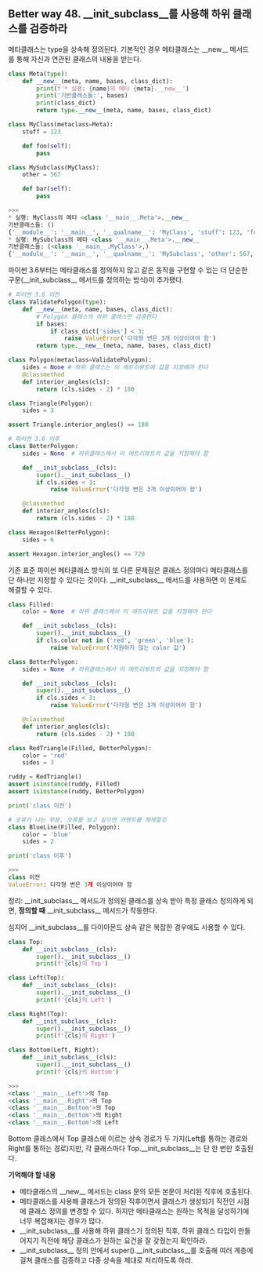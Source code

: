 ## Better way 48. __init_subclass__를 사용해 하위 클래스를 검증하라

메타클래스는 type을 상속해 정의된다. 기본적인 경우 메타클래스는 \_\_new\_\_ 메서드를 통해 자신과 연관된 클래스의 내용을 받는다. 

```python
class Meta(type):
    def __new__(meta, name, bases, class_dict):
        print(f'* 실행: {name}의 메타 {meta}.__new__')
        print('기반클래스들:', bases)
        print(class_dict)
        return type.__new__(meta, name, bases, class_dict)

class MyClass(metaclass=Meta):
    stuff = 123

    def foo(self):
        pass

class MySubclass(MyClass):
    other = 567

    def bar(self):
        pass

>>>
* 실행: MyClass의 메타 <class '__main__.Meta'>.__new__
기반클래스들: ()
{'__module__': '__main__', '__qualname__': 'MyClass', 'stuff': 123, 'foo': <function MyClass.foo at 0x7fcb8c9919e0>}
* 실행: MySubclass의 메타 <class '__main__.Meta'>.__new__
기반클래스들: (<class '__main__.MyClass'>,)
{'__module__': '__main__', '__qualname__': 'MySubclass', 'other': 567, 'bar': <function MySubclass.bar at 0x7fcb8c9913b0>}
```

파이썬 3.6부터는 메타클래스를 정의하지 않고 같은 동작을 구현할 수 있는 더 단순한 구문(\_\_init_subclass\_\_ 메서드를 정의하는 방식)이 추가됐다. 

```python
# 파이썬 3.6 이전
class ValidatePolygon(type):
    def __new__(meta, name, bases, class_dict):
        # Polygon 클래스의 하위 클래스만 검증한다
        if bases:
            if class_dict['sides'] < 3:
                raise ValueError('다각형 변은 3개 이상이어야 함')
        return type.__new__(meta, name, bases, class_dict)

class Polygon(metaclass=ValidatePolygon):
    sides = None # 하위 클래스는 이 애트리뷰트에 값을 지정해야 한다
    @classmethod
    def interior_angles(cls):
        return (cls.sides - 2) * 180

class Triangle(Polygon):
    sides = 3

assert Triangle.interior_angles() == 180

# 파이썬 3.6 이후
class BetterPolygon:
    sides = None  # 하위클래스에서 이 애트리뷰트의 값을 지정해야 함

    def __init_subclass__(cls):
        super().__init_subclass__()
        if cls.sides < 3:
            raise ValueError('다각형 변은 3개 이상이어야 함')

    @classmethod
    def interior_angles(cls):
        return (cls.sides - 2) * 180

class Hexagon(BetterPolygon):
    sides = 6

assert Hexagon.interior_angles() == 720
```

기존 표준 파이썬 메타클래스 방식의 또 다른 문제점은 클래스 정의마다 메타클래스를 단 하나만 지정할 수 있다는 것이다. \_\_init_subclass\_\_ 메서드를 사용하면 이 문제도 해결할 수 있다. 

```python
class Filled:
    color = None  # 하위 클래스에서 이 애트리뷰트 값을 지정해야 한다

    def __init_subclass__(cls):
        super().__init_subclass__()
        if cls.color not in ('red', 'green', 'blue'):
            raise ValueError('지원하지 않는 color 값')

class BetterPolygon:
    sides = None  # 하위클래스에서 이 애트리뷰트의 값을 지정해야 함

    def __init_subclass__(cls):
        super().__init_subclass__()
        if cls.sides < 3:
            raise ValueError('다각형 변은 3개 이상이어야 함')

    @classmethod
    def interior_angles(cls):
        return (cls.sides - 2) * 180

class RedTriangle(Filled, BetterPolygon):
    color = 'red'
    sides = 3

ruddy = RedTriangle()
assert isinstance(ruddy, Filled)
assert isinstance(ruddy, BetterPolygon)

print('class 이전')

# 오류가 나는 부분. 오류를 보고 싶으면 커멘트를 해제할것
class BlueLine(Filled, Polygon): 
    color = 'blue'
    sides = 2

print('class 이후')

>>>
class 이전
ValueError: 다각형 변은 3개 이상이어야 함
```

정리: \_\_init_subclass\_\_ 메서드가 정의된 클래스를 상속 받아 특정 클래스 정의하게 되면, **정의할 때** \_\_init_subclass\_\_ 메서드가 작동한다.

심지어 __init_subclass__를 다이아몬드 상속 같은 복잡한 경우에도 사용할 수 있다.

```python
class Top:
    def __init_subclass__(cls):
        super().__init_subclass__()
        print(f'{cls}의 Top')

class Left(Top):
    def __init_subclass__(cls):
        super().__init_subclass__()
        print(f'{cls}의 Left')

class Right(Top):
    def __init_subclass__(cls):
        super().__init_subclass__()
        print(f'{cls}의 Right')

class Bottom(Left, Right):
    def __init_subclass__(cls):
        super().__init_subclass__()
        print(f'{cls}의 Bottom')

>>>
<class '__main__.Left'>의 Top
<class '__main__.Right'>의 Top
<class '__main__.Bottom'>의 Top
<class '__main__.Bottom'>의 Right
<class '__main__.Bottom'>의 Left
```

Bottom 클래스에서 Top 클래스에 이르는 상속 경로가 두 가지(Left를 통하는 경로와 Right를 통하는 경로)지만, 각 클래스마다 Top.__init_subclass__는 단 한 번만 호출된다.

**기억해야 할 내용**
- 메타클래스의 \_\_new\_\_ 메서드는 class 문의 모든 본문이 처리된 직후에 호출된다.
- 메타클래스를 사용해 클래스가 정의된 직후이면서 클래스가 생성되기 직전인 시점에 클래스 정의를 변경할 수 있다. 하지만 메타클래스는 원하는 목적을 달성하기에 너무 복잡해지는 경우가 많다.
- __init_subclass__를 사용해 하위 클래스가 정의된 직후, 하위 클래스 타입이 만들어지기 직전에 해당 클래스가 원하는 요건을 잘 갖췄는지 확인하라.
- \_\_init_subclass\_\_ 정의 안에서 super().__init_subclass__를 호출해 여러 계층에 걸쳐 클래스를 검증하고 다중 상속을 제대로 처리하도록 하라.